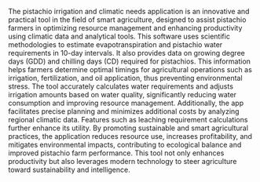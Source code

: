 The pistachio irrigation and climatic needs application is an innovative and practical tool in the field of smart agriculture, designed to assist pistachio farmers in optimizing resource management and enhancing productivity using climatic data and analytical tools. This software uses scientific methodologies to estimate evapotranspiration and pistachio water requirements in 10-day intervals. It also provides data on growing degree days (GDD) and chilling days (CD) required for pistachios. This information helps farmers determine optimal timings for agricultural operations such as irrigation, fertilization, and oil application, thus preventing environmental stress.
The tool accurately calculates water requirements and adjusts irrigation amounts based on water quality, significantly reducing water consumption and improving resource management. Additionally, the app facilitates precise planning and minimizes additional costs by analyzing regional climatic data. Features such as leaching requirement calculations further enhance its utility. By promoting sustainable and smart agricultural practices, the application reduces resource use, increases profitability, and mitigates environmental impacts, contributing to ecological balance and improved pistachio farm performance. This tool not only enhances productivity but also leverages modern technology to steer agriculture toward sustainability and intelligence.
